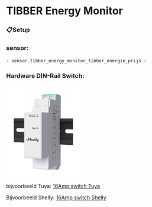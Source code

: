 # TIBBER Energy Monitor
### 📋Setup

### sensor: 
    
    - sensor.tibber_energy_monitor_tibber_energie_prijs -

### Hardware DIN-Rail Switch:
<img src="https://github.com/mupsje/tibber/blob/main/assets/shelly.png" alt="image" width="200"/>

bijvoorbeeld Tuya:
[16Amp switch Tuya ](https://nl.aliexpress.com/item/1005007094871690.html?spm=a2g0o.order_detail.order_detail_item.5.5e2e6d76UvYxA9&gatewayAdapt=glo2nld)

Bijvoorbeeld Shelly:
[16Amp switch Shelly](https://nl.aliexpress.com/item/1005007094871690.html?spm=a2g0o.order_detail.order_detail_item.5.5e2e6d76UvYxA9&gatewayAdapt=glo2nld)
